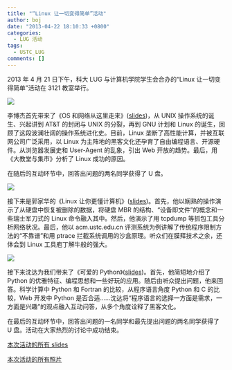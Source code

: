 ```yaml
---
title: "“Linux 让一切变得简单”活动"
author: boj
date: "2013-04-22 18:10:33 +0800"
categories:
  - LUG 活动
tags:
  - USTC_LUG
comments: []
---
```


2013 年 4 月 21 日下午，科大 LUG 与计算机学院学生会合办的“Linux 让一切变得简单”活动在 3121 教室举行。

![](https://ftp.lug.ustc.edu.cn/wp-content/uploads/2013/04/1.jpg)

李博杰首先带来了《OS 和网络从这里走来》([slides](http://lug.ustc.edu.cn/ftp/events/2013.04.21_%e8%ae%a1%e9%99%a2%e8%ae%b2%e5%ba%a7/slides/OS%e5%92%8c%e7%bd%91%e7%bb%9c%e4%bb%8e%e8%bf%99%e9%87%8c%e8%b5%b0%e6%9d%a5.pdf))，从 UNIX 操作系统的诞生、兴起讲到 AT&T 的封闭与 UNIX 的分裂，再到 GNU 计划和 Linux 的诞生，回顾了这段波澜壮阔的操作系统进化史。目前，Linux 垄断了高性能计算，并被互联网公司广泛采用，以 Linux 为主阵地的黑客文化还孕育了自由编程语言、开源硬件。从浏览器发展史和 User-Agent 的乱象，引出 Web 开放的趋势。最后，用《大教堂与集市》分析了 Linux 成功的原因。

在随后的互动环节中，回答出问题的两名同学获得了 U 盘。

![](https://ftp.lug.ustc.edu.cn/wp-content/uploads/2013/04/2.jpg)

接下来是郭家华的《Linux 让你更懂计算机》([slides](http://lug.ustc.edu.cn/ftp/events/2013.04.21_%e8%ae%a1%e9%99%a2%e8%ae%b2%e5%ba%a7/slides/Linux%e8%ae%a9%e4%bd%a0%e6%9b%b4%e6%87%82%e8%ae%a1%e7%ae%97%e6%9c%ba.pdf))。首先，他以娴熟的操作演示了从硬盘中恢复被删除的数据，将硬盘 MBR 的结构、“设备即文件”的概念和一些瑞士军刀式的 Linux 命令融入其中。然后，他演示了用 tcpdump 等抓包工具分析网络状况。最后，他以 acm.ustc.edu.cn 评测系统为例讲解了传统程序限制方法的“不靠谱”和用 ptrace 拦截系统调用的沙盒原理。听众们在膜拜技术之余，还体会到 Linux 工具庖丁解牛般的强大。

![](https://ftp.lug.ustc.edu.cn/wp-content/uploads/2013/04/3.jpg)

接下来沈达为我们带来了《可爱的 Python》([slides](http://lug.ustc.edu.cn/ftp/events/2013.04.21_%e8%ae%a1%e9%99%a2%e8%ae%b2%e5%ba%a7/slides/cutepython.pdf))。首先，他简短地介绍了 Python 的优雅特征、编程思想和一些好玩的应用。随后由听众提出问题，他来回答。科学计算中 Python 和 Fortran 的比较，从程序语言角度 Python 和 C 的比较，Web 开发中 Python 是否合适……沈达将“程序语言的选择一方面是需求，一方面是兴趣”的观点融入互动问答，从多个角度诠释了黑客文化。

在最后的互动环节中，回答出问题的一名同学和最先提出问题的两名同学获得了 U 盘。活动在大家热烈的讨论中成功结束。

[本次活动的所有 slides](http://lug.ustc.edu.cn/ftp/events/2013.04.21_%E8%AE%A1%E9%99%A2%E8%AE%B2%E5%BA%A7/slides/)

[本次活动的所有照片](http://lug.ustc.edu.cn/ftp/events/2013.04.21_%E8%AE%A1%E9%99%A2%E8%AE%B2%E5%BA%A7/photo/)
